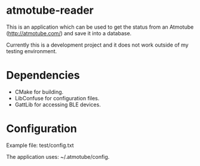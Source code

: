 # atmotube-reader

This is an application which can be used to get the status from an
Atmotube (http://atmotube.com/) and save it into a database.

Currently this is a development project and it does not work outside
of my testing environment.

# Dependencies

- CMake for building.
- LibConfuse for configuration files.
- GattLib for accessing BLE devices.

# Configuration

Example file: test/config.txt

The application uses: ~/.atmotube/config.
